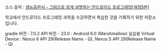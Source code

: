 소스 출처 : [생능출판사 - 그림으로 쉽게 설명하는 안드로이드 프로그래밍[개정5판]](https://www.booksr.co.kr/html/book/book.asp?seq=697149)

학교에서 안드로이드 프로그래밍 과목을 수강하면서 복습한 것을 기록하기 위한 저장소입니다.

gradle 버전 : 7.0.2
API 버전 - 23.0 : Android 6.0 (Marshmallow)
실습용 Virtual Device : Nexus 6 API 29(Release Name - Q), Nexus S API 29(Release Name - Q)
